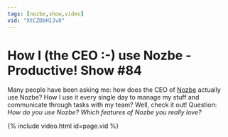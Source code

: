 ```yaml
---
tags: [nozbe,show,video]
vid: "XtCZDbHIJv8"
---
```


# How I (the CEO :-) use Nozbe - Productive! Show #84


Many people have been asking me: how does the CEO of [Nozbe][n] actually use Nozbe? How I use it every single day to manage my stuff and communicate through tasks with my team? Well, check it out! Question: *How do you use Nozbe? Which features of Nozbe you really love?*

{% include video.html id=page.vid %}

<!--More-->

[n]: https://michael.gratis/nozbe